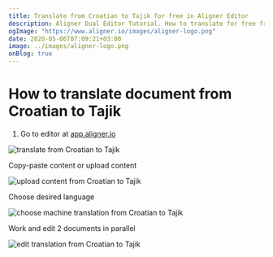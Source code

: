 ```yaml
---
title: Translate from Croatian to Tajik for free in Aligner Editor
description: Aligner Dual Editor Tutorial. How to translate for free from Croatian to Tajik. Aligner is multilingual document management platform. 
ogImage: "https://www.aligner.io/images/aligner-logo.png"
date: 2020-05-06T07:09:21+03:00
image: ../images/aligner-logo.png
onBlog: true
---
```


# How to translate document from Croatian to Tajik

1. Go to editor at [app.aligner.io](https://app.aligner.io "Aligner App web page")

![translate from Croatian to Tajik](../aligner-blank-editor.png "translate from Croatian to Tajik")

Copy-paste content or upload content

![upload content from Croatian to Tajik](../aligner-uploaded-document.png "upload content from Croatian to Tajik")

Choose desired language

![choose machine translation from Croatian to Tajik](../aligner-language-dropdown.png "choose machine translation from Croatian to Tajik")

Work and edit 2 documents in parallel

![edit translation from Croatian to Tajik](../aligner-double-sitded-editor.png "edit translation from Croatian to Tajik")

